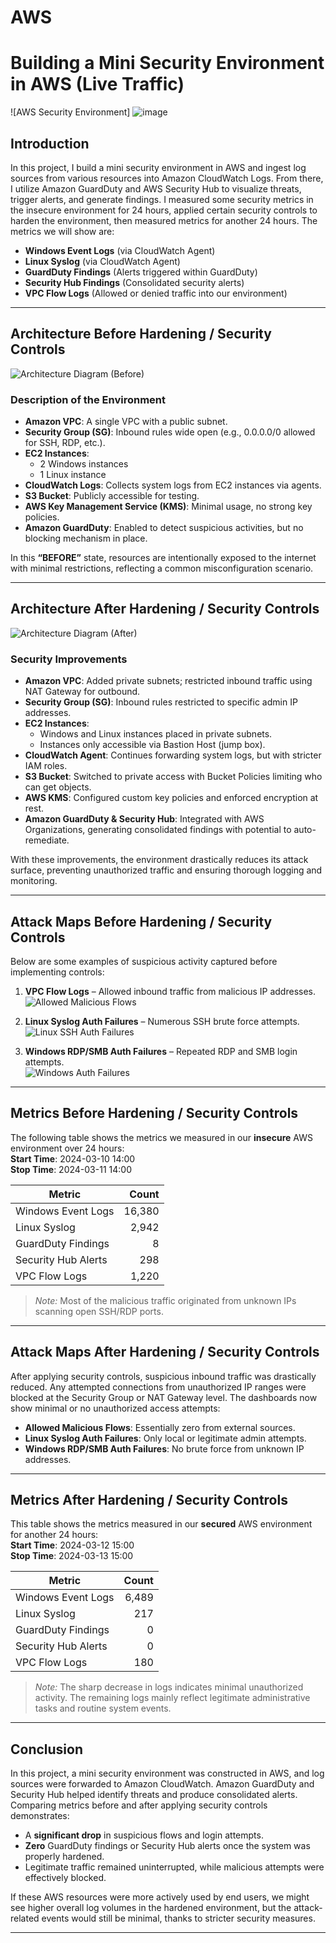 # AWS
# Building a Mini Security Environment in AWS (Live Traffic)

![AWS Security Environment]
![image](https://github.com/user-attachments/assets/f0d430a2-41a1-4130-aa2a-b09abb3f4b5d)


## Introduction

In this project, I build a mini security environment in AWS and ingest log sources from various resources into Amazon CloudWatch Logs. From there, I utilize Amazon GuardDuty and AWS Security Hub to visualize threats, trigger alerts, and generate findings. I measured some security metrics in the insecure environment for 24 hours, applied certain security controls to harden the environment, then measured metrics for another 24 hours. The metrics we will show are:

- **Windows Event Logs** (via CloudWatch Agent)
- **Linux Syslog** (via CloudWatch Agent)
- **GuardDuty Findings** (Alerts triggered within GuardDuty)
- **Security Hub Findings** (Consolidated security alerts)
- **VPC Flow Logs** (Allowed or denied traffic into our environment)

---

## Architecture Before Hardening / Security Controls

![Architecture Diagram (Before)](https://i.imgur.com/sNEjzpc.jpg)

### Description of the Environment

- **Amazon VPC**: A single VPC with a public subnet.  
- **Security Group (SG)**: Inbound rules wide open (e.g., 0.0.0.0/0 allowed for SSH, RDP, etc.).  
- **EC2 Instances**: 
  - 2 Windows instances  
  - 1 Linux instance  
- **CloudWatch Logs**: Collects system logs from EC2 instances via agents.  
- **S3 Bucket**: Publicly accessible for testing.  
- **AWS Key Management Service (KMS)**: Minimal usage, no strong key policies.  
- **Amazon GuardDuty**: Enabled to detect suspicious activities, but no blocking mechanism in place.

In this **“BEFORE”** state, resources are intentionally exposed to the internet with minimal restrictions, reflecting a common misconfiguration scenario.

---

## Architecture After Hardening / Security Controls

![Architecture Diagram (After)](https://i.imgur.com/fiK12O4.jpg)

### Security Improvements

- **Amazon VPC**: Added private subnets; restricted inbound traffic using NAT Gateway for outbound.  
- **Security Group (SG)**: Inbound rules restricted to specific admin IP addresses.  
- **EC2 Instances**:  
  - Windows and Linux instances placed in private subnets.  
  - Instances only accessible via Bastion Host (jump box).  
- **CloudWatch Agent**: Continues forwarding system logs, but with stricter IAM roles.  
- **S3 Bucket**: Switched to private access with Bucket Policies limiting who can get objects.  
- **AWS KMS**: Configured custom key policies and enforced encryption at rest.  
- **Amazon GuardDuty & Security Hub**: Integrated with AWS Organizations, generating consolidated findings with potential to auto-remediate.

With these improvements, the environment drastically reduces its attack surface, preventing unauthorized traffic and ensuring thorough logging and monitoring.

---

## Attack Maps Before Hardening / Security Controls

Below are some examples of suspicious activity captured before implementing controls:

1. **VPC Flow Logs** – Allowed inbound traffic from malicious IP addresses.  
   ![Allowed Malicious Flows](https://i.imgur.com/pcGApEe.png)

2. **Linux Syslog Auth Failures** – Numerous SSH brute force attempts.  
   ![Linux SSH Auth Failures](https://i.imgur.com/F5osLM2.png)

3. **Windows RDP/SMB Auth Failures** – Repeated RDP and SMB login attempts.  
   ![Windows Auth Failures](https://i.imgur.com/RaBGo5e.png)

---

## Metrics Before Hardening / Security Controls

The following table shows the metrics we measured in our **insecure** AWS environment over 24 hours:  
**Start Time**: 2024-03-10 14:00  
**Stop Time**:  2024-03-11 14:00  

| Metric              | Count  |
| ------------------- | -----: |
| Windows Event Logs  | 16,380 |
| Linux Syslog        | 2,942  |
| GuardDuty Findings  | 8      |
| Security Hub Alerts | 298    |
| VPC Flow Logs       | 1,220  |

> *Note:* Most of the malicious traffic originated from unknown IPs scanning open SSH/RDP ports.

---

## Attack Maps After Hardening / Security Controls

After applying security controls, suspicious inbound traffic was drastically reduced. Any attempted connections from unauthorized IP ranges were blocked at the Security Group or NAT Gateway level. The dashboards now show minimal or no unauthorized access attempts:

- **Allowed Malicious Flows**: Essentially zero from external sources.  
- **Linux Syslog Auth Failures**: Only local or legitimate admin attempts.  
- **Windows RDP/SMB Auth Failures**: No brute force from unknown IP addresses.

---

## Metrics After Hardening / Security Controls

This table shows the metrics measured in our **secured** AWS environment for another 24 hours:  
**Start Time**: 2024-03-12 15:00  
**Stop Time**:  2024-03-13 15:00  

| Metric              | Count |
| ------------------- | ----: |
| Windows Event Logs  | 6,489 |
| Linux Syslog        |  217  |
| GuardDuty Findings  |    0  |
| Security Hub Alerts |    0  |
| VPC Flow Logs       |   180 |

> *Note:* The sharp decrease in logs indicates minimal unauthorized activity. The remaining logs mainly reflect legitimate administrative tasks and routine system events.

---

## Conclusion

In this project, a mini security environment was constructed in AWS, and log sources were forwarded to Amazon CloudWatch. Amazon GuardDuty and Security Hub helped identify threats and produce consolidated alerts. Comparing metrics before and after applying security controls demonstrates:

- A **significant drop** in suspicious flows and login attempts.  
- **Zero** GuardDuty findings or Security Hub alerts once the system was properly hardened.  
- Legitimate traffic remained uninterrupted, while malicious attempts were effectively blocked.

If these AWS resources were more actively used by end users, we might see higher overall log volumes in the hardened environment, but the attack-related events would still be minimal, thanks to stricter security measures.

---
